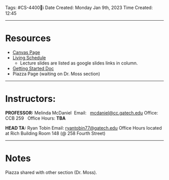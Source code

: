 Tags: #CS-4400💽ℹ
Date Created: Monday Jan 9th, 2023
Time Created: 12:45

---
# Resources
- [Canvas Page](https://gatech.instructure.com/courses/294556)
- [Living Schedule](https://docs.google.com/spreadsheets/d/1rKVWqdzKkxzWK1XCFQAs4pm8mo4oXDdM/edit?rtpof=true#gid=1242354719)
	- Lecture slides are listed as google slides links in column.
- [Getting Started Doc](https://docs.google.com/document/d/14nzDUP98U-i6m5yCAhAD0t4RaR72Wzod/edit)
- Piazza Page (waiting on Dr. Moss section)

---
# Instructors:
**PROFESSOR:**
Melinda McDaniel 
	Email:   [mcdaniel@cc.gatech.edu](mailto:mcdaniel@cc.gatech.edu)
	Office: CCB 259   Office Hours: **TBA**

**HEAD TA:**
Ryan Tobin
	Email: [ryantobin77@gatech.edu](mailto:ryantobin77@gatech.edu)
	Office Hours located at Rich Building Room 148 (@ 258 Fourth Street)

---
# Notes
Piazza shared with other section (Dr. Moss).
